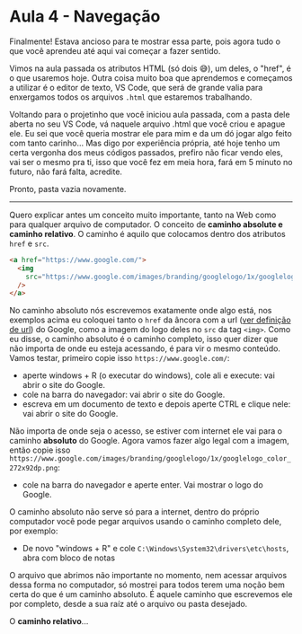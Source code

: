 # Aula 4 - Navegação

Finalmente! Estava ancioso para te mostrar essa parte, pois agora tudo o que você aprendeu até aqui vai começar a fazer sentido.

Vimos na aula passada os atributos HTML (só dois 😅), um deles, o "href", é o que usaremos hoje. Outra coisa muito boa que aprendemos e começamos a utilizar é o editor de texto, VS Code, que será de grande valia para enxergamos todos os arquivos `.html` que estaremos trabalhando.

Voltando para o projetinho que você iniciou aula passada, com a pasta dele aberta no seu VS Code, vá naquele arquivo .html que você criou e apague ele. Eu sei que você queria mostrar ele para mim e da um dó jogar algo feito com tanto carinho... Mas digo por experiência própria, até hoje tenho um certa vergonha dos meus códigos passados, prefiro não ficar vendo eles, vai ser o mesmo pra ti, isso que você fez em meia hora, fará em 5 minuto no futuro, não fará falta, acredite.

Pronto, pasta vazia novamente.

---

Quero explicar antes um conceito muito importante, tanto na Web como para qualquer arquivo de computador. O conceito de **caminho absolute e caminho relativo**. O caminho é aquilo que colocamos dentro dos atributos `href` e `src`.

```html
<a href="https://www.google.com/">
  <img
    src="https://www.google.com/images/branding/googlelogo/1x/googlelogo_color_272x92dp.png"
  />
</a>
```

No caminho absoluto nós escrevemos exatamente onde algo está, nos exemplos acima eu coloquei tanto o `href` da âncora com a url ([ver definição de url](https://pt.wikipedia.org/wiki/URL)) do Google, como a imagem do logo deles no `src` da tag `<img>`. Como eu disse, o caminho absoluto é o caminho completo, isso quer dizer que não importa de onde eu esteja acessando, é para vir o mesmo conteúdo. Vamos testar, primeiro copie isso `https://www.google.com/`:

- aperte windows + R (o executar do windows), cole ali e execute: vai abrir o site do Google.
- cole na barra do navegador: vai abrir o site do Google.
- escreva em um documento de texto e depois aperte CTRL e clique nele: vai abrir o site do Google.

Não importa de onde seja o acesso, se estiver com internet ele vai para o caminho **absoluto** do Google. Agora vamos fazer algo legal com a imagem, então copie isso `https://www.google.com/images/branding/googlelogo/1x/googlelogo_color_272x92dp.png`:

- cole na barra do navegador e aperte enter. Vai mostrar o logo do Google.

O caminho absoluto não serve só para a internet, dentro do próprio computador você pode pegar arquivos usando o caminho completo dele, por exemplo:

- De novo "windows + R" e cole `C:\Windows\System32\drivers\etc\hosts`, abra com bloco de notas

O arquivo que abrimos não importante no momento, nem acessar arquivos dessa forma no computador, só mostrei para todos terem uma noção bem certa do que é um caminho absoluto. É aquele caminho que escrevemos ele por completo, desde a sua raíz até o arquivo ou pasta desejado.

O **caminho relativo**...
